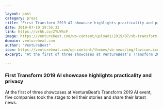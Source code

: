 ```yaml
---

layout: post
category: press
title: "First Transform 2019 AI showcase highlights practicality and privacy"
date: 2019-07-10 19:56:33
link: https://vrhk.co/2YLWhcF
image: https://venturebeat.com/wp-content/uploads/2019/07/vb-transform-showcase-1b.jpg?w=1200&strip=all
domain: venturebeat.com
author: "VentureBeat"
icon: https://venturebeat.com/wp-content/themes/vb-news/img/favicon.ico
excerpt: "At the first of three showcases at VentureBeat’s Transform 2019 AI event, five companies took the stage to tell their stories and share their latest news."

---
```


### First Transform 2019 AI showcase highlights practicality and privacy

At the first of three showcases at VentureBeat’s Transform 2019 AI event, five companies took the stage to tell their stories and share their latest news.